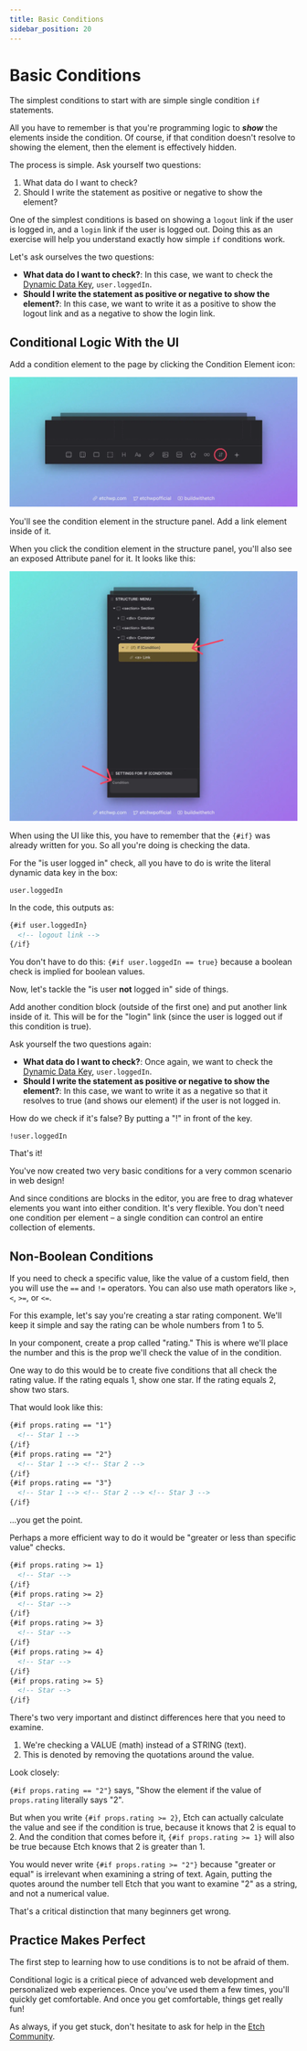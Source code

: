 ```yaml
---
title: Basic Conditions
sidebar_position: 20
---
```


# Basic Conditions 

The simplest conditions to start with are simple single condition `if` statements.

All you have to remember is that you're programming logic to _**show**_ the elements inside the condition. Of course, if that condition doesn't resolve to showing the element, then the element is effectively hidden.

The process is simple. Ask yourself two questions:

1. What data do I want to check?
2. Should I write the statement as positive or negative to show the element?

One of the simplest conditions is based on showing a `logout` link if the user is logged in, and a `login` link if the user is logged out. Doing this as an exercise will help you understand exactly how simple `if` conditions work.

Let's ask ourselves the two questions:

- **What data do I want to check?**: In this case, we want to check the [Dynamic Data Key](/dynamic-data/dynamic-data-keys), `user.loggedIn`.
- **Should I write the statement as positive or negative to show the element?**: In this case, we want to write it as a positive to show the logout link and as a negative to show the login link.

## Conditional Logic With the UI

Add a condition element to the page by clicking the Condition Element icon:

![Etch Condition Element](../elements/img/etch-condition-element.webp)

You'll see the condition element in the structure panel. Add a link element inside of it.

When you click the condition element in the structure panel, you'll also see an exposed Attribute panel for it. It looks like this:

![Etch Conditions UI](img/etch-condition-ui.webp)

When using the UI like this, you have to remember that the `{#if}` was already written for you. So all you're doing is checking the data.

For the "is user logged in" check, all you have to do is write the literal dynamic data key in the box:

```
user.loggedIn
```

In the code, this outputs as:

```html
{#if user.loggedIn} 
  <!-- logout link -->
{/if}
```

You don't have to do this: `{#if user.loggedIn == true}` because a boolean check is implied for boolean values.

Now, let's tackle the "is user **not** logged in" side of things. 

Add another condition block (outside of the first one) and put another link inside of it. This will be for the "login" link (since the user is logged out if this condition is true).

Ask yourself the two questions again:

- **What data do I want to check?**: Once again, we want to check the [Dynamic Data Key](/dynamic-data/dynamic-data-keys), `user.loggedIn`.
- **Should I write the statement as positive or negative to show the element?**: In this case, we want to write it as a negative so that it resolves to true (and shows our element) if the user is not logged in.

How do we check if it's false? By putting a "!" in front of the key.

```
!user.loggedIn
```
That's it!

You've now created two very basic conditions for a very common scenario in web design!

And since conditions are blocks in the editor, you are free to drag whatever elements you want into either condition. It's very flexible. You don't need one condition per element – a single condition can control an entire collection of elements.

## Non-Boolean Conditions

If you need to check a specific value, like the value of a custom field, then you will use the `==` and `!=` operators. You can also use math operators like `>`, `<`, `>=`, or `<=`. 

For this example, let's say you're creating a star rating component. We'll keep it simple and say the rating can be whole numbers from 1 to 5.

In your component, create a prop called "rating." This is where we'll place the number and this is the prop we'll check the value of in the condition.

One way to do this would be to create five conditions that all check the rating value. If the rating equals 1, show one star. If the rating equals 2, show two stars.

That would look like this:

```html
{#if props.rating == "1"}
  <!-- Star 1 -->
{/if}
{#if props.rating == "2"}
  <!-- Star 1 --> <!-- Star 2 -->
{/if}
{#if props.rating == "3"}
  <!-- Star 1 --> <!-- Star 2 --> <!-- Star 3 -->
{/if}
```

...you get the point.

Perhaps a more efficient way to do it would be "greater or less than specific value" checks.

```html
{#if props.rating >= 1}
  <!-- Star -->
{/if}
{#if props.rating >= 2}
  <!-- Star -->
{/if}
{#if props.rating >= 3}
  <!-- Star -->
{/if}
{#if props.rating >= 4}
  <!-- Star -->
{/if}
{#if props.rating >= 5}
  <!-- Star -->
{/if}
```

There's two very important and distinct differences here that you need to examine.

1. We're checking a VALUE (math) instead of a STRING (text).
2. This is denoted by removing the quotations around the value.

Look closely:

`{#if props.rating == "2"}` says, "Show the element if the value of `props.rating` literally says "2".

But when you write `{#if props.rating >= 2}`, Etch can actually calculate the value and see if the condition is true, because it knows that 2 is equal to 2. And the condition that comes before it, `{#if props.rating >= 1}` will also be true because Etch knows that 2 is greater than 1.

You would never write `{#if props.rating >= "2"}` because "greater or equal" is irrelevant when examining a string of text. Again, putting the quotes around the number tell Etch that you want to examine "2" as a string, and not a numerical value.

That's a critical distinction that many beginners get wrong.

## Practice Makes Perfect

The first step to learning how to use conditions is to not be afraid of them.

Conditional logic is a critical piece of advanced web development and personalized web experiences. Once you've used them a few times, you'll quickly get comfortable. And once you get comfortable, things get really fun!

As always, if you get stuck, don't hesitate to ask for help in the [Etch Community](https://community.etchwp.com).
